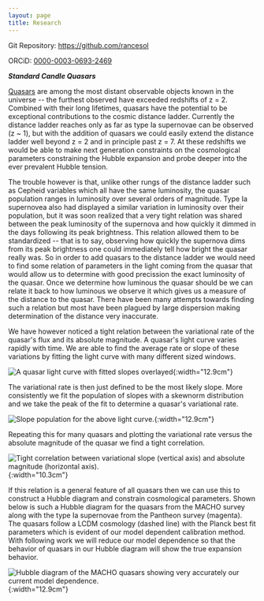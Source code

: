 ```yaml
---
layout: page
title: Research
---
```


Git Repository: <a href="https://github.com/rancesol">https://github.com/rancesol</a>

ORCiD: <a href="https://orcid.org/0000-0003-0693-2469">0000-0003-0693-2469</a>

***Standard Candle Quasars***

<a href="https://en.wikipedia.org/wiki/Quasar">Quasars</a> are among the most distant observable objects known in the universe -- the furthest observed have exceeded redshifts of z = 2.
Combined with their long lifetimes, quasars have the potential to be exceptional contributions to the cosmic distance ladder.
Currently the distance ladder reaches only as far as type Ia supernovae can be observed (z ~ 1), but with the addition of quasars we could easily extend the distance ladder well beyond z = 2 and in principle past z = 7.
At these redshifts we would be able to make next generation constraints on the cosmological parameters constraining the Hubble expansion and probe deeper into the ever prevalent Hubble tension.

The trouble however is that, unlike other rungs of the distance ladder such as Cepheid variables which all have the same luminosity, the quasar population ranges in luminosity over several orders of magnitude.
Type Ia supernovea also had displayed a similar variation in luminosity over their population, but it was soon realized that a very tight relation was shared between the peak luminosity of the supernova and how quickly it dimmed in the days following its peak brightness.
This relation allowed them to be standardized -- that is to say, observing how quickly the supernova dims from its peak brightness one could immediately tell how bright the quasar really was.
So in order to add quasars to the distance ladder we would need to find some relation of parameters in the light coming from the quasar that would allow us to determine with good precission the exact luminosity of the quasar.
Once we determine how luminous the quasar should be we can relate it back to how luminous we observe it which gives us a measure of the distance to the quasar.
There have been many attempts towards finding such a relation but most have been plagued by large dispersion making determination of the distance very inaccurate.

We have however noticed a tight relation between the variational rate of the quasar's flux and its absolute magnitude.
A quasar's light curve varies rapidly with time.
We are able to find the average rate or slope of these variations by fitting the light curve with many different sized windows.

![A quasar light curve with fitted slopes overlayed](/img/quasar_lc.png){:width="12.9cm"}

The variational rate is then just defined to be the most likely slope.
More consistently we fit the population of slopes with a skewnorm distribution and we take the peak of the fit to determine a quasar's variational rate.

![Slope population for the above light curve.](/img/logs_hist.png){:width="12.9cm"}

Repeating this for many quasars and plotting the variational rate versus the absolute magnitude of the quasar we find a tight correlation.

![Tight correlation between variational slope (vertical axis) and absolute magnitude (horizontal axis).](/img/logs_vs_M_macho.png){:width="10.3cm"}

If this relation is a general feature of all quasars then we can use this to construct a Hubble diagram and constrain cosmological parameters.
Shown below is such a Hubble diagram for the quasars from the MACHO survey along with the type Ia supernovae from the Pantheon survey (magenta).
The quasars follow a LCDM cosmology (dashed line) with the Planck best fit parameters which is evident of our model dependent calibration method.
With following work we will reduce our model dependence so that the behavior of quasars in our Hubble diagram will show the true expansion behavior.

![Hubble diagram of the MACHO quasars showing very accurately our current model dependence.](/img/macho_consistency_DMplot.png){:width="12.9cm"}

